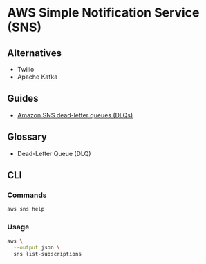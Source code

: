 # AWS Simple Notification Service (SNS)

<!--
https://github.com/wri/gfw-aws-core-infrastructure/tree/production/terraform/modules/sns
-->

## Alternatives

- Twilio
- Apache Kafka

## Guides

- [Amazon SNS dead-letter queues (DLQs)](https://docs.aws.amazon.com/sns/latest/dg/sns-dead-letter-queues.html)

## Glossary

- Dead-Letter Queue (DLQ)

## CLI

### Commands

```sh
aws sns help
```

### Usage

```sh
aws \
  --output json \
  sns list-subscriptions
```
